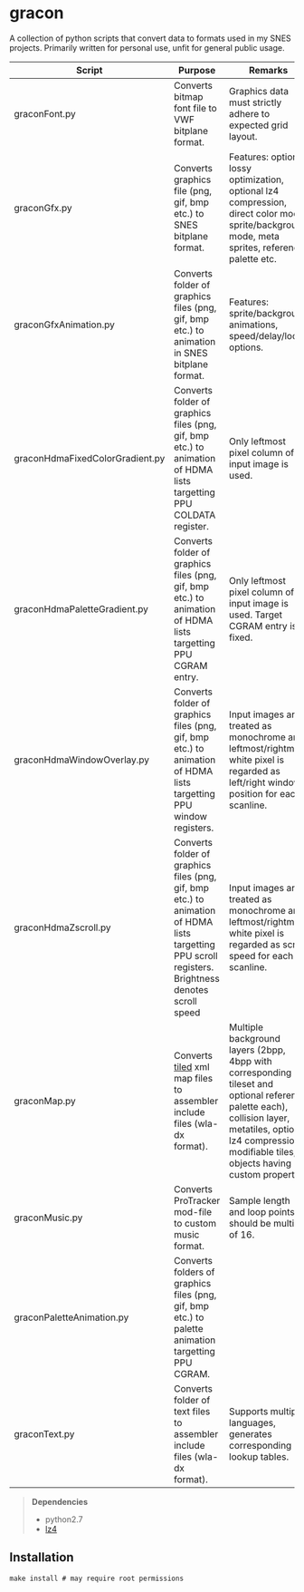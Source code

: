 gracon
======

A collection of python scripts that convert data to formats used in my SNES projects.
Primarily written for personal use, unfit for general public usage.

|  Script             | Purpose   | Remarks |
|  ------             | -------   | ------- |
|  graconFont.py      | Converts bitmap font file to VWF bitplane format. | Graphics data must strictly adhere to expected grid layout. |
|  graconGfx.py      | Converts graphics file (png, gif, bmp etc.) to SNES bitplane format. | Features: optional lossy optimization, optional lz4 compression, direct color mode, sprite/background mode, meta sprites, reference palette etc. |
|  graconGfxAnimation.py      | Converts folder of graphics files (png, gif, bmp etc.) to animation in SNES bitplane format. | Features: sprite/background animations, speed/delay/loop options. |
|  graconHdmaFixedColorGradient.py      | Converts folder of graphics files (png, gif, bmp etc.) to animation of HDMA lists targetting PPU COLDATA register. | Only leftmost pixel column of input image is used. |
|  graconHdmaPaletteGradient.py      | Converts folder of graphics files (png, gif, bmp etc.) to animation of HDMA lists targetting PPU CGRAM entry. | Only leftmost pixel column of input image is used. Target CGRAM entry is fixed.  |
|  graconHdmaWindowOverlay.py      | Converts folder of graphics files (png, gif, bmp etc.) to animation of HDMA lists targetting PPU window registers.  | Input images are treated as monochrome and leftmost/rightmost white pixel is regarded as left/right window position for each scanline. |
|  graconHdmaZscroll.py      | Converts folder of graphics files (png, gif, bmp etc.) to animation of HDMA lists targetting PPU scroll registers. Brightness denotes scroll speed  | Input images are treated as monochrome and leftmost/rightmost white pixel is regarded as scroll speed for each scanline. |
|  graconMap.py      | Converts [tiled](https://www.mapeditor.org/) xml map files to assembler include files (wla-dx format). | Multiple background layers (2bpp, 4bpp with corresponding tileset and optional reference palette each), collision layer, metatiles, optional lz4 compression, modifiable tiles, objects having custom properties |
|  graconMusic.py      | Converts ProTracker mod-file to custom music format. | Sample length and loop points should be multiple of 16. |
|  graconPaletteAnimation.py      | Converts folders of graphics files (png, gif, bmp etc.) to palette animation targetting PPU CGRAM. | |
|  graconText.py      | Converts folder of text files to assembler include files (wla-dx format). | Supports multiple languages, generates corresponding lookup tables. |

> **Dependencies**
> - python2.7
> - [lz4](https://github.com/lz4/lz4)


Installation
------------

```
make install # may require root permissions
```
